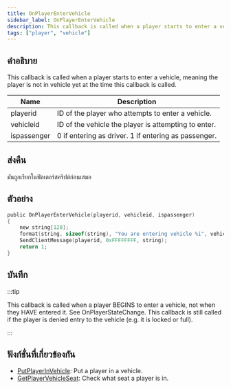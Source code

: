 ```yaml
---
title: OnPlayerEnterVehicle
sidebar_label: OnPlayerEnterVehicle
description: This callback is called when a player starts to enter a vehicle, meaning the player is not in vehicle yet at the time this callback is called.
tags: ["player", "vehicle"]
---
```


## คำอธิบาย

This callback is called when a player starts to enter a vehicle, meaning the player is not in vehicle yet at the time this callback is called.

| Name        | Description                                          |
| ----------- | ---------------------------------------------------- |
| playerid    | ID of the player who attempts to enter a vehicle.    |
| vehicleid   | ID of the vehicle the player is attempting to enter. |
| ispassenger | 0 if entering as driver. 1 if entering as passenger. |

## ส่งคืน

มันถูกเรียกในฟิลเตอร์สคริปต์ก่อนเสมอ

## ตัวอย่าง

```c
public OnPlayerEnterVehicle(playerid, vehicleid, ispassenger)
{
    new string[128];
    format(string, sizeof(string), "You are entering vehicle %i", vehicleid);
    SendClientMessage(playerid, 0xFFFFFFFF, string);
    return 1;
}
```

## บันทึก

:::tip

This callback is called when a player BEGINS to enter a vehicle, not when they HAVE entered it. See OnPlayerStateChange. This callback is still called if the player is denied entry to the vehicle (e.g. it is locked or full).

:::

## ฟังก์ชั่นที่เกี่ยวข้องกัน

- [PutPlayerInVehicle](../functions/PutPlayerInVehicle): Put a player in a vehicle.
- [GetPlayerVehicleSeat](../functions/GetPlayerVehicleSeat): Check what seat a player is in.
